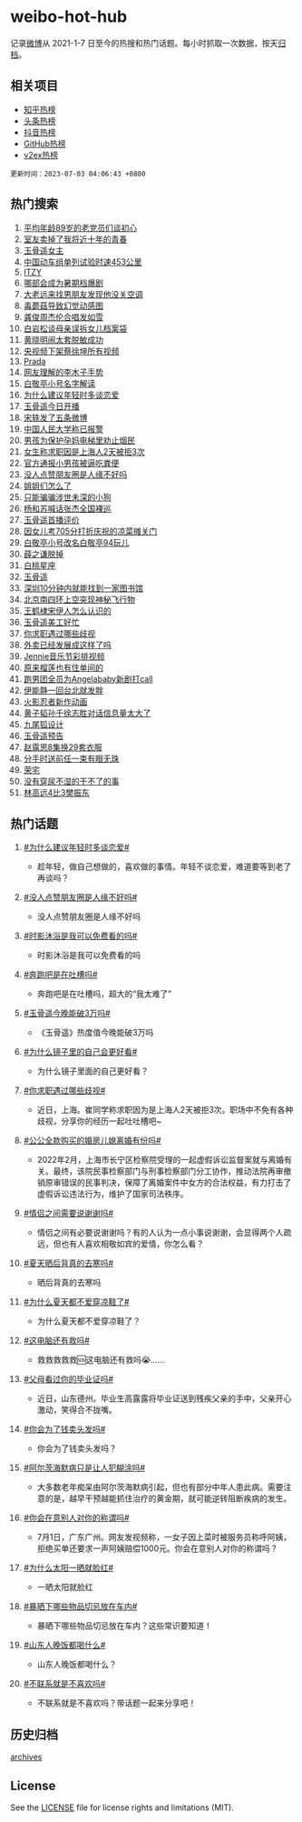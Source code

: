 # weibo-hot-hub

记录[微博](https://www.weibo.com)从 2021-1-7 日至今的热搜和热门话题。每小时抓取一次数据，按天[归档](archives)。

## 相关项目

- [知乎热榜](https://github.com/lonnyzhang423/zhihu-hot-hub)
- [头条热榜](https://github.com/lonnyzhang423/toutiao-hot-hub)
- [抖音热榜](https://github.com/lonnyzhang423/douyin-hot-hub)
- [GitHub热榜](https://github.com/lonnyzhang423/github-hot-hub)
- [v2ex热榜](https://github.com/lonnyzhang423/v2ex-hot-hub)


`更新时间：2023-07-03 04:06:43 +0800`

## 热门搜索

1. [平均年龄89岁的老党员们谈初心](https://m.weibo.cn/search?containerid=100103type%3D1%26t%3D10%26q%3D%23%E5%B9%B3%E5%9D%87%E5%B9%B4%E9%BE%8489%E5%B2%81%E7%9A%84%E8%80%81%E5%85%9A%E5%91%98%E4%BB%AC%E8%B0%88%E5%88%9D%E5%BF%83%23&stream_entry_id=51&isnewpage=1&extparam=seat%3D1%26pos%3D0%26dgr%3D0%26cate%3D10103%26c_type%3D51%26stream_entry_id%3D51%26filter_type%3Drealtimehot%26display_time%3D1688328401%26pre_seqid%3D1688328401359027386186&luicode=10000011&lfid=106003type%253D25%2526t%253D3%2526disable_hot%253D1%2526filter_type%253Drealtimehot)
1. [室友卖掉了我将近十年的青春](https://m.weibo.cn/search?containerid=100103type%3D1%26t%3D10%26q%3D%23%E5%AE%A4%E5%8F%8B%E5%8D%96%E6%8E%89%E4%BA%86%E6%88%91%E5%B0%86%E8%BF%91%E5%8D%81%E5%B9%B4%E7%9A%84%E9%9D%92%E6%98%A5%23&stream_entry_id=31&isnewpage=1&extparam=seat%3D1%26pos%3D0%26realpos%3D1%26dgr%3D0%26lcate%3D5001%26stream_entry_id%3D31%26flag%3D2%26band_rank%3D1%26c_type%3D31%26q%3D%2523%25E5%25AE%25A4%25E5%258F%258B%25E5%258D%2596%25E6%258E%2589%25E4%25BA%2586%25E6%2588%2591%25E5%25B0%2586%25E8%25BF%2591%25E5%258D%2581%25E5%25B9%25B4%25E7%259A%2584%25E9%259D%2592%25E6%2598%25A5%2523%26cate%3D5001%26filter_type%3Drealtimehot%26display_time%3D1688328401%26pre_seqid%3D1688328401359027386186&luicode=10000011&lfid=106003type%253D25%2526t%253D3%2526disable_hot%253D1%2526filter_type%253Drealtimehot)
1. [玉骨遥女主](https://m.weibo.cn/search?containerid=100103type%3D1%26t%3D10%26q%3D%23%E7%8E%89%E9%AA%A8%E9%81%A5%E5%A5%B3%E4%B8%BB%23&stream_entry_id=31&isnewpage=1&extparam=seat%3D1%26pos%3D1%26realpos%3D2%26dgr%3D0%26lcate%3D5001%26stream_entry_id%3D31%26flag%3D0%26band_rank%3D2%26c_type%3D31%26q%3D%2523%25E7%258E%2589%25E9%25AA%25A8%25E9%2581%25A5%25E5%25A5%25B3%25E4%25B8%25BB%2523%26cate%3D5001%26filter_type%3Drealtimehot%26display_time%3D1688328401%26pre_seqid%3D1688328401359027386186&luicode=10000011&lfid=106003type%253D25%2526t%253D3%2526disable_hot%253D1%2526filter_type%253Drealtimehot)
1. [中国动车组单列试验时速453公里](https://m.weibo.cn/search?containerid=100103type%3D1%26t%3D10%26q%3D%23%E4%B8%AD%E5%9B%BD%E5%8A%A8%E8%BD%A6%E7%BB%84%E5%8D%95%E5%88%97%E8%AF%95%E9%AA%8C%E6%97%B6%E9%80%9F453%E5%85%AC%E9%87%8C%23&stream_entry_id=31&isnewpage=1&extparam=seat%3D1%26pos%3D2%26realpos%3D3%26dgr%3D0%26lcate%3D5001%26stream_entry_id%3D31%26flag%3D0%26band_rank%3D3%26c_type%3D31%26q%3D%2523%25E4%25B8%25AD%25E5%259B%25BD%25E5%258A%25A8%25E8%25BD%25A6%25E7%25BB%2584%25E5%258D%2595%25E5%2588%2597%25E8%25AF%2595%25E9%25AA%258C%25E6%2597%25B6%25E9%2580%259F453%25E5%2585%25AC%25E9%2587%258C%2523%26cate%3D5001%26filter_type%3Drealtimehot%26display_time%3D1688328401%26pre_seqid%3D1688328401359027386186&luicode=10000011&lfid=106003type%253D25%2526t%253D3%2526disable_hot%253D1%2526filter_type%253Drealtimehot)
1. [ITZY](https://m.weibo.cn/search?containerid=100103type%3D1%26t%3D10%26q%3DITZY&stream_entry_id=31&isnewpage=1&extparam=seat%3D1%26pos%3D3%26realpos%3D4%26dgr%3D0%26lcate%3D5001%26stream_entry_id%3D31%26flag%3D16%26band_rank%3D4%26c_type%3D31%26q%3DITZY%26cate%3D5001%26filter_type%3Drealtimehot%26display_time%3D1688328401%26pre_seqid%3D1688328401359027386186&luicode=10000011&lfid=106003type%253D25%2526t%253D3%2526disable_hot%253D1%2526filter_type%253Drealtimehot)
1. [哪部会成为暑期档爆剧](https://m.weibo.cn/search?containerid=100103type%3D1%26t%3D10%26q%3D%23%E5%93%AA%E9%83%A8%E4%BC%9A%E6%88%90%E4%B8%BA%E6%9A%91%E6%9C%9F%E6%A1%A3%E7%88%86%E5%89%A7%23&stream_entry_id=31&isnewpage=1&extparam=seat%3D1%26pos%3D4%26realpos%3D5%26dgr%3D0%26lcate%3D5001%26stream_entry_id%3D31%26flag%3D1%26band_rank%3D5%26c_type%3D31%26q%3D%2523%25E5%2593%25AA%25E9%2583%25A8%25E4%25BC%259A%25E6%2588%2590%25E4%25B8%25BA%25E6%259A%2591%25E6%259C%259F%25E6%25A1%25A3%25E7%2588%2586%25E5%2589%25A7%2523%26cate%3D5001%26filter_type%3Drealtimehot%26display_time%3D1688328401%26pre_seqid%3D1688328401359027386186&luicode=10000011&lfid=106003type%253D25%2526t%253D3%2526disable_hot%253D1%2526filter_type%253Drealtimehot)
1. [大老远来找男朋友发现他没关空调](https://m.weibo.cn/search?containerid=100103type%3D1%26t%3D10%26q%3D%E5%A4%A7%E8%80%81%E8%BF%9C%E6%9D%A5%E6%89%BE%E7%94%B7%E6%9C%8B%E5%8F%8B%E5%8F%91%E7%8E%B0%E4%BB%96%E6%B2%A1%E5%85%B3%E7%A9%BA%E8%B0%83&stream_entry_id=31&isnewpage=1&extparam=seat%3D1%26pos%3D5%26realpos%3D6%26dgr%3D0%26lcate%3D5001%26stream_entry_id%3D31%26flag%3D0%26band_rank%3D6%26c_type%3D31%26q%3D%25E5%25A4%25A7%25E8%2580%2581%25E8%25BF%259C%25E6%259D%25A5%25E6%2589%25BE%25E7%2594%25B7%25E6%259C%258B%25E5%258F%258B%25E5%258F%2591%25E7%258E%25B0%25E4%25BB%2596%25E6%25B2%25A1%25E5%2585%25B3%25E7%25A9%25BA%25E8%25B0%2583%26cate%3D5001%26filter_type%3Drealtimehot%26display_time%3D1688328401%26pre_seqid%3D1688328401359027386186&luicode=10000011&lfid=106003type%253D25%2526t%253D3%2526disable_hot%253D1%2526filter_type%253Drealtimehot)
1. [毒蘑菇导致幻觉动感图](https://m.weibo.cn/search?containerid=100103type%3D1%26t%3D10%26q%3D%E6%AF%92%E8%98%91%E8%8F%87%E5%AF%BC%E8%87%B4%E5%B9%BB%E8%A7%89%E5%8A%A8%E6%84%9F%E5%9B%BE&stream_entry_id=31&isnewpage=1&extparam=seat%3D1%26pos%3D6%26realpos%3D7%26dgr%3D0%26lcate%3D5001%26stream_entry_id%3D31%26flag%3D0%26band_rank%3D7%26c_type%3D31%26q%3D%25E6%25AF%2592%25E8%2598%2591%25E8%258F%2587%25E5%25AF%25BC%25E8%2587%25B4%25E5%25B9%25BB%25E8%25A7%2589%25E5%258A%25A8%25E6%2584%259F%25E5%259B%25BE%26cate%3D5001%26filter_type%3Drealtimehot%26display_time%3D1688328401%26pre_seqid%3D1688328401359027386186&luicode=10000011&lfid=106003type%253D25%2526t%253D3%2526disable_hot%253D1%2526filter_type%253Drealtimehot)
1. [龚俊周杰伦合唱发如雪](https://m.weibo.cn/search?containerid=100103type%3D1%26t%3D10%26q%3D%23%E9%BE%9A%E4%BF%8A%E5%91%A8%E6%9D%B0%E4%BC%A6%E5%90%88%E5%94%B1%E5%8F%91%E5%A6%82%E9%9B%AA%23&stream_entry_id=31&isnewpage=1&extparam=seat%3D1%26pos%3D7%26realpos%3D8%26dgr%3D0%26lcate%3D5001%26stream_entry_id%3D31%26flag%3D16%26band_rank%3D8%26c_type%3D31%26q%3D%2523%25E9%25BE%259A%25E4%25BF%258A%25E5%2591%25A8%25E6%259D%25B0%25E4%25BC%25A6%25E5%2590%2588%25E5%2594%25B1%25E5%258F%2591%25E5%25A6%2582%25E9%259B%25AA%2523%26cate%3D5001%26filter_type%3Drealtimehot%26display_time%3D1688328401%26pre_seqid%3D1688328401359027386186&luicode=10000011&lfid=106003type%253D25%2526t%253D3%2526disable_hot%253D1%2526filter_type%253Drealtimehot)
1. [白岩松谈母亲误拆女儿档案袋](https://m.weibo.cn/search?containerid=100103type%3D1%26t%3D10%26q%3D%23%E7%99%BD%E5%B2%A9%E6%9D%BE%E8%B0%88%E6%AF%8D%E4%BA%B2%E8%AF%AF%E6%8B%86%E5%A5%B3%E5%84%BF%E6%A1%A3%E6%A1%88%E8%A2%8B%23&stream_entry_id=31&isnewpage=1&extparam=seat%3D1%26pos%3D8%26realpos%3D9%26dgr%3D0%26lcate%3D5001%26stream_entry_id%3D31%26flag%3D32768%26band_rank%3D9%26c_type%3D31%26q%3D%2523%25E7%2599%25BD%25E5%25B2%25A9%25E6%259D%25BE%25E8%25B0%2588%25E6%25AF%258D%25E4%25BA%25B2%25E8%25AF%25AF%25E6%258B%2586%25E5%25A5%25B3%25E5%2584%25BF%25E6%25A1%25A3%25E6%25A1%2588%25E8%25A2%258B%2523%26cate%3D5001%26filter_type%3Drealtimehot%26display_time%3D1688328401%26pre_seqid%3D1688328401359027386186&luicode=10000011&lfid=106003type%253D25%2526t%253D3%2526disable_hot%253D1%2526filter_type%253Drealtimehot)
1. [黄晓明闹太套脱敏成功](https://m.weibo.cn/search?containerid=100103type%3D1%26t%3D10%26q%3D%23%E9%BB%84%E6%99%93%E6%98%8E%E9%97%B9%E5%A4%AA%E5%A5%97%E8%84%B1%E6%95%8F%E6%88%90%E5%8A%9F%23&stream_entry_id=31&isnewpage=1&extparam=seat%3D1%26pos%3D9%26realpos%3D10%26dgr%3D0%26lcate%3D5001%26stream_entry_id%3D31%26flag%3D1%26band_rank%3D10%26c_type%3D31%26q%3D%2523%25E9%25BB%2584%25E6%2599%2593%25E6%2598%258E%25E9%2597%25B9%25E5%25A4%25AA%25E5%25A5%2597%25E8%2584%25B1%25E6%2595%258F%25E6%2588%2590%25E5%258A%259F%2523%26cate%3D5001%26filter_type%3Drealtimehot%26display_time%3D1688328401%26pre_seqid%3D1688328401359027386186&luicode=10000011&lfid=106003type%253D25%2526t%253D3%2526disable_hot%253D1%2526filter_type%253Drealtimehot)
1. [央视频下架蔡徐坤所有视频](https://m.weibo.cn/search?containerid=100103type%3D1%26t%3D10%26q%3D%23%E5%A4%AE%E8%A7%86%E9%A2%91%E4%B8%8B%E6%9E%B6%E8%94%A1%E5%BE%90%E5%9D%A4%E6%89%80%E6%9C%89%E8%A7%86%E9%A2%91%23&stream_entry_id=31&isnewpage=1&extparam=seat%3D1%26pos%3D10%26realpos%3D11%26dgr%3D0%26lcate%3D5001%26stream_entry_id%3D31%26flag%3D2%26band_rank%3D11%26c_type%3D31%26q%3D%2523%25E5%25A4%25AE%25E8%25A7%2586%25E9%25A2%2591%25E4%25B8%258B%25E6%259E%25B6%25E8%2594%25A1%25E5%25BE%2590%25E5%259D%25A4%25E6%2589%2580%25E6%259C%2589%25E8%25A7%2586%25E9%25A2%2591%2523%26cate%3D5001%26filter_type%3Drealtimehot%26display_time%3D1688328401%26pre_seqid%3D1688328401359027386186&luicode=10000011&lfid=106003type%253D25%2526t%253D3%2526disable_hot%253D1%2526filter_type%253Drealtimehot)
1. [Prada](https://m.weibo.cn/search?containerid=100103type%3D1%26t%3D10%26q%3D%23Prada%23&stream_entry_id=31&isnewpage=1&extparam=seat%3D1%26pos%3D11%26realpos%3D12%26dgr%3D0%26lcate%3D5001%26stream_entry_id%3D31%26flag%3D2%26band_rank%3D12%26c_type%3D31%26q%3D%2523Prada%2523%26cate%3D5001%26filter_type%3Drealtimehot%26display_time%3D1688328401%26pre_seqid%3D1688328401359027386186&luicode=10000011&lfid=106003type%253D25%2526t%253D3%2526disable_hot%253D1%2526filter_type%253Drealtimehot)
1. [网友理解的李木子手势](https://m.weibo.cn/search?containerid=100103type%3D1%26t%3D10%26q%3D%23%E7%BD%91%E5%8F%8B%E7%90%86%E8%A7%A3%E7%9A%84%E6%9D%8E%E6%9C%A8%E5%AD%90%E6%89%8B%E5%8A%BF%23&stream_entry_id=31&isnewpage=1&extparam=seat%3D1%26pos%3D12%26realpos%3D13%26dgr%3D0%26lcate%3D5001%26stream_entry_id%3D31%26flag%3D2%26band_rank%3D13%26c_type%3D31%26q%3D%2523%25E7%25BD%2591%25E5%258F%258B%25E7%2590%2586%25E8%25A7%25A3%25E7%259A%2584%25E6%259D%258E%25E6%259C%25A8%25E5%25AD%2590%25E6%2589%258B%25E5%258A%25BF%2523%26cate%3D5001%26filter_type%3Drealtimehot%26display_time%3D1688328401%26pre_seqid%3D1688328401359027386186&luicode=10000011&lfid=106003type%253D25%2526t%253D3%2526disable_hot%253D1%2526filter_type%253Drealtimehot)
1. [白敬亭小号名字解读](https://m.weibo.cn/search?containerid=100103type%3D1%26t%3D10%26q%3D%23%E7%99%BD%E6%95%AC%E4%BA%AD%E5%B0%8F%E5%8F%B7%E5%90%8D%E5%AD%97%E8%A7%A3%E8%AF%BB%23&stream_entry_id=31&isnewpage=1&extparam=seat%3D1%26pos%3D13%26realpos%3D14%26dgr%3D0%26lcate%3D5001%26stream_entry_id%3D31%26flag%3D0%26band_rank%3D14%26c_type%3D31%26q%3D%2523%25E7%2599%25BD%25E6%2595%25AC%25E4%25BA%25AD%25E5%25B0%258F%25E5%258F%25B7%25E5%2590%258D%25E5%25AD%2597%25E8%25A7%25A3%25E8%25AF%25BB%2523%26cate%3D5001%26filter_type%3Drealtimehot%26display_time%3D1688328401%26pre_seqid%3D1688328401359027386186&luicode=10000011&lfid=106003type%253D25%2526t%253D3%2526disable_hot%253D1%2526filter_type%253Drealtimehot)
1. [为什么建议年轻时多谈恋爱](https://m.weibo.cn/search?containerid=100103type%3D1%26t%3D10%26q%3D%23%E4%B8%BA%E4%BB%80%E4%B9%88%E5%BB%BA%E8%AE%AE%E5%B9%B4%E8%BD%BB%E6%97%B6%E5%A4%9A%E8%B0%88%E6%81%8B%E7%88%B1%23&stream_entry_id=31&isnewpage=1&extparam=seat%3D1%26pos%3D14%26realpos%3D15%26dgr%3D0%26lcate%3D5001%26stream_entry_id%3D31%26flag%3D0%26band_rank%3D15%26c_type%3D31%26q%3D%2523%25E4%25B8%25BA%25E4%25BB%2580%25E4%25B9%2588%25E5%25BB%25BA%25E8%25AE%25AE%25E5%25B9%25B4%25E8%25BD%25BB%25E6%2597%25B6%25E5%25A4%259A%25E8%25B0%2588%25E6%2581%258B%25E7%2588%25B1%2523%26cate%3D5001%26filter_type%3Drealtimehot%26display_time%3D1688328401%26pre_seqid%3D1688328401359027386186&luicode=10000011&lfid=106003type%253D25%2526t%253D3%2526disable_hot%253D1%2526filter_type%253Drealtimehot)
1. [玉骨遥今日开播](https://m.weibo.cn/search?containerid=100103type%3D1%26t%3D10%26q%3D%23%E7%8E%89%E9%AA%A8%E9%81%A5%E4%BB%8A%E6%97%A5%E5%BC%80%E6%92%AD%23&stream_entry_id=31&isnewpage=1&extparam=seat%3D1%26pos%3D15%26realpos%3D16%26dgr%3D0%26lcate%3D5001%26stream_entry_id%3D31%26flag%3D0%26band_rank%3D16%26c_type%3D31%26q%3D%2523%25E7%258E%2589%25E9%25AA%25A8%25E9%2581%25A5%25E4%25BB%258A%25E6%2597%25A5%25E5%25BC%2580%25E6%2592%25AD%2523%26cate%3D5001%26filter_type%3Drealtimehot%26display_time%3D1688328401%26pre_seqid%3D1688328401359027386186&luicode=10000011&lfid=106003type%253D25%2526t%253D3%2526disable_hot%253D1%2526filter_type%253Drealtimehot)
1. [宋轶发了五条微博](https://m.weibo.cn/search?containerid=100103type%3D1%26t%3D10%26q%3D%23%E5%AE%8B%E8%BD%B6%E5%8F%91%E4%BA%86%E4%BA%94%E6%9D%A1%E5%BE%AE%E5%8D%9A%23&stream_entry_id=31&isnewpage=1&extparam=seat%3D1%26pos%3D16%26realpos%3D17%26dgr%3D0%26lcate%3D5001%26stream_entry_id%3D31%26flag%3D0%26band_rank%3D17%26c_type%3D31%26q%3D%2523%25E5%25AE%258B%25E8%25BD%25B6%25E5%258F%2591%25E4%25BA%2586%25E4%25BA%2594%25E6%259D%25A1%25E5%25BE%25AE%25E5%258D%259A%2523%26cate%3D5001%26filter_type%3Drealtimehot%26display_time%3D1688328401%26pre_seqid%3D1688328401359027386186&luicode=10000011&lfid=106003type%253D25%2526t%253D3%2526disable_hot%253D1%2526filter_type%253Drealtimehot)
1. [中国人民大学称已报警](https://m.weibo.cn/search?containerid=100103type%3D1%26t%3D10%26q%3D%23%E4%B8%AD%E5%9B%BD%E4%BA%BA%E6%B0%91%E5%A4%A7%E5%AD%A6%E7%A7%B0%E5%B7%B2%E6%8A%A5%E8%AD%A6%23&stream_entry_id=31&isnewpage=1&extparam=seat%3D1%26pos%3D17%26realpos%3D18%26dgr%3D0%26lcate%3D5001%26stream_entry_id%3D31%26flag%3D0%26band_rank%3D18%26c_type%3D31%26q%3D%2523%25E4%25B8%25AD%25E5%259B%25BD%25E4%25BA%25BA%25E6%25B0%2591%25E5%25A4%25A7%25E5%25AD%25A6%25E7%25A7%25B0%25E5%25B7%25B2%25E6%258A%25A5%25E8%25AD%25A6%2523%26cate%3D5001%26filter_type%3Drealtimehot%26display_time%3D1688328401%26pre_seqid%3D1688328401359027386186&luicode=10000011&lfid=106003type%253D25%2526t%253D3%2526disable_hot%253D1%2526filter_type%253Drealtimehot)
1. [男孩为保护孕妈电梯里劝止烟民](https://m.weibo.cn/search?containerid=100103type%3D1%26t%3D10%26q%3D%23%E7%94%B7%E5%AD%A9%E4%B8%BA%E4%BF%9D%E6%8A%A4%E5%AD%95%E5%A6%88%E7%94%B5%E6%A2%AF%E9%87%8C%E5%8A%9D%E6%AD%A2%E7%83%9F%E6%B0%91%23&stream_entry_id=31&isnewpage=1&extparam=seat%3D1%26pos%3D18%26realpos%3D19%26dgr%3D0%26lcate%3D5001%26stream_entry_id%3D31%26flag%3D32768%26band_rank%3D19%26c_type%3D31%26q%3D%2523%25E7%2594%25B7%25E5%25AD%25A9%25E4%25B8%25BA%25E4%25BF%259D%25E6%258A%25A4%25E5%25AD%2595%25E5%25A6%2588%25E7%2594%25B5%25E6%25A2%25AF%25E9%2587%258C%25E5%258A%259D%25E6%25AD%25A2%25E7%2583%259F%25E6%25B0%2591%2523%26cate%3D5001%26filter_type%3Drealtimehot%26display_time%3D1688328401%26pre_seqid%3D1688328401359027386186&luicode=10000011&lfid=106003type%253D25%2526t%253D3%2526disable_hot%253D1%2526filter_type%253Drealtimehot)
1. [女生称求职因是上海人2天被拒3次](https://m.weibo.cn/search?containerid=100103type%3D1%26t%3D10%26q%3D%23%E5%A5%B3%E7%94%9F%E7%A7%B0%E6%B1%82%E8%81%8C%E5%9B%A0%E6%98%AF%E4%B8%8A%E6%B5%B7%E4%BA%BA2%E5%A4%A9%E8%A2%AB%E6%8B%923%E6%AC%A1%23&stream_entry_id=31&isnewpage=1&extparam=seat%3D1%26pos%3D19%26realpos%3D20%26dgr%3D0%26lcate%3D5001%26stream_entry_id%3D31%26flag%3D0%26band_rank%3D20%26c_type%3D31%26q%3D%2523%25E5%25A5%25B3%25E7%2594%259F%25E7%25A7%25B0%25E6%25B1%2582%25E8%2581%258C%25E5%259B%25A0%25E6%2598%25AF%25E4%25B8%258A%25E6%25B5%25B7%25E4%25BA%25BA2%25E5%25A4%25A9%25E8%25A2%25AB%25E6%258B%25923%25E6%25AC%25A1%2523%26cate%3D5001%26filter_type%3Drealtimehot%26display_time%3D1688328401%26pre_seqid%3D1688328401359027386186&luicode=10000011&lfid=106003type%253D25%2526t%253D3%2526disable_hot%253D1%2526filter_type%253Drealtimehot)
1. [官方通报小男孩被逼吃粪便](https://m.weibo.cn/search?containerid=100103type%3D1%26t%3D10%26q%3D%23%E5%AE%98%E6%96%B9%E9%80%9A%E6%8A%A5%E5%B0%8F%E7%94%B7%E5%AD%A9%E8%A2%AB%E9%80%BC%E5%90%83%E7%B2%AA%E4%BE%BF%23&stream_entry_id=31&isnewpage=1&extparam=seat%3D1%26pos%3D20%26realpos%3D21%26dgr%3D0%26lcate%3D5001%26stream_entry_id%3D31%26flag%3D2%26band_rank%3D21%26c_type%3D31%26q%3D%2523%25E5%25AE%2598%25E6%2596%25B9%25E9%2580%259A%25E6%258A%25A5%25E5%25B0%258F%25E7%2594%25B7%25E5%25AD%25A9%25E8%25A2%25AB%25E9%2580%25BC%25E5%2590%2583%25E7%25B2%25AA%25E4%25BE%25BF%2523%26cate%3D5001%26filter_type%3Drealtimehot%26display_time%3D1688328401%26pre_seqid%3D1688328401359027386186&luicode=10000011&lfid=106003type%253D25%2526t%253D3%2526disable_hot%253D1%2526filter_type%253Drealtimehot)
1. [没人点赞朋友圈是人缘不好吗](https://m.weibo.cn/search?containerid=100103type%3D1%26t%3D10%26q%3D%23%E6%B2%A1%E4%BA%BA%E7%82%B9%E8%B5%9E%E6%9C%8B%E5%8F%8B%E5%9C%88%E6%98%AF%E4%BA%BA%E7%BC%98%E4%B8%8D%E5%A5%BD%E5%90%97%23&stream_entry_id=31&isnewpage=1&extparam=seat%3D1%26pos%3D21%26realpos%3D22%26dgr%3D0%26lcate%3D5001%26stream_entry_id%3D31%26flag%3D0%26band_rank%3D22%26c_type%3D31%26q%3D%2523%25E6%25B2%25A1%25E4%25BA%25BA%25E7%2582%25B9%25E8%25B5%259E%25E6%259C%258B%25E5%258F%258B%25E5%259C%2588%25E6%2598%25AF%25E4%25BA%25BA%25E7%25BC%2598%25E4%25B8%258D%25E5%25A5%25BD%25E5%2590%2597%2523%26cate%3D5001%26filter_type%3Drealtimehot%26display_time%3D1688328401%26pre_seqid%3D1688328401359027386186&luicode=10000011&lfid=106003type%253D25%2526t%253D3%2526disable_hot%253D1%2526filter_type%253Drealtimehot)
1. [姐姐们怎么了](https://m.weibo.cn/search?containerid=100103type%3D1%26t%3D10%26q%3D%23%E5%A7%90%E5%A7%90%E4%BB%AC%E6%80%8E%E4%B9%88%E4%BA%86%23&stream_entry_id=31&isnewpage=1&extparam=seat%3D1%26pos%3D22%26realpos%3D23%26dgr%3D0%26lcate%3D5001%26stream_entry_id%3D31%26flag%3D0%26band_rank%3D23%26c_type%3D31%26q%3D%2523%25E5%25A7%2590%25E5%25A7%2590%25E4%25BB%25AC%25E6%2580%258E%25E4%25B9%2588%25E4%25BA%2586%2523%26cate%3D5001%26filter_type%3Drealtimehot%26display_time%3D1688328401%26pre_seqid%3D1688328401359027386186&luicode=10000011&lfid=106003type%253D25%2526t%253D3%2526disable_hot%253D1%2526filter_type%253Drealtimehot)
1. [只能骗骗涉世未深的小狗](https://m.weibo.cn/search?containerid=100103type%3D1%26t%3D10%26q%3D%E5%8F%AA%E8%83%BD%E9%AA%97%E9%AA%97%E6%B6%89%E4%B8%96%E6%9C%AA%E6%B7%B1%E7%9A%84%E5%B0%8F%E7%8B%97&stream_entry_id=31&isnewpage=1&extparam=seat%3D1%26pos%3D23%26realpos%3D24%26dgr%3D0%26lcate%3D5001%26stream_entry_id%3D31%26flag%3D0%26band_rank%3D24%26c_type%3D31%26q%3D%25E5%258F%25AA%25E8%2583%25BD%25E9%25AA%2597%25E9%25AA%2597%25E6%25B6%2589%25E4%25B8%2596%25E6%259C%25AA%25E6%25B7%25B1%25E7%259A%2584%25E5%25B0%258F%25E7%258B%2597%26cate%3D5001%26filter_type%3Drealtimehot%26display_time%3D1688328401%26pre_seqid%3D1688328401359027386186&luicode=10000011&lfid=106003type%253D25%2526t%253D3%2526disable_hot%253D1%2526filter_type%253Drealtimehot)
1. [杨和苏喊话张杰全国裸巡](https://m.weibo.cn/search?containerid=100103type%3D1%26t%3D10%26q%3D%23%E6%9D%A8%E5%92%8C%E8%8B%8F%E5%96%8A%E8%AF%9D%E5%BC%A0%E6%9D%B0%E5%85%A8%E5%9B%BD%E8%A3%B8%E5%B7%A1%23&stream_entry_id=31&isnewpage=1&extparam=seat%3D1%26pos%3D24%26realpos%3D25%26dgr%3D0%26lcate%3D5001%26stream_entry_id%3D31%26flag%3D0%26band_rank%3D25%26c_type%3D31%26q%3D%2523%25E6%259D%25A8%25E5%2592%258C%25E8%258B%258F%25E5%2596%258A%25E8%25AF%259D%25E5%25BC%25A0%25E6%259D%25B0%25E5%2585%25A8%25E5%259B%25BD%25E8%25A3%25B8%25E5%25B7%25A1%2523%26cate%3D5001%26filter_type%3Drealtimehot%26display_time%3D1688328401%26pre_seqid%3D1688328401359027386186&luicode=10000011&lfid=106003type%253D25%2526t%253D3%2526disable_hot%253D1%2526filter_type%253Drealtimehot)
1. [玉骨遥首播评价](https://m.weibo.cn/search?containerid=100103type%3D1%26t%3D10%26q%3D%23%E7%8E%89%E9%AA%A8%E9%81%A5%E9%A6%96%E6%92%AD%E8%AF%84%E4%BB%B7%23&stream_entry_id=31&isnewpage=1&extparam=seat%3D1%26pos%3D25%26realpos%3D26%26dgr%3D0%26lcate%3D5001%26stream_entry_id%3D31%26flag%3D0%26band_rank%3D26%26c_type%3D31%26q%3D%2523%25E7%258E%2589%25E9%25AA%25A8%25E9%2581%25A5%25E9%25A6%2596%25E6%2592%25AD%25E8%25AF%2584%25E4%25BB%25B7%2523%26cate%3D5001%26filter_type%3Drealtimehot%26display_time%3D1688328401%26pre_seqid%3D1688328401359027386186&luicode=10000011&lfid=106003type%253D25%2526t%253D3%2526disable_hot%253D1%2526filter_type%253Drealtimehot)
1. [因女儿考705分打折庆祝的凉菜摊关门](https://m.weibo.cn/search?containerid=100103type%3D1%26t%3D10%26q%3D%23%E5%9B%A0%E5%A5%B3%E5%84%BF%E8%80%83705%E5%88%86%E6%89%93%E6%8A%98%E5%BA%86%E7%A5%9D%E7%9A%84%E5%87%89%E8%8F%9C%E6%91%8A%E5%85%B3%E9%97%A8%23&stream_entry_id=31&isnewpage=1&extparam=seat%3D1%26pos%3D26%26realpos%3D27%26dgr%3D0%26lcate%3D5001%26stream_entry_id%3D31%26flag%3D0%26band_rank%3D27%26c_type%3D31%26q%3D%2523%25E5%259B%25A0%25E5%25A5%25B3%25E5%2584%25BF%25E8%2580%2583705%25E5%2588%2586%25E6%2589%2593%25E6%258A%2598%25E5%25BA%2586%25E7%25A5%259D%25E7%259A%2584%25E5%2587%2589%25E8%258F%259C%25E6%2591%258A%25E5%2585%25B3%25E9%2597%25A8%2523%26cate%3D5001%26filter_type%3Drealtimehot%26display_time%3D1688328401%26pre_seqid%3D1688328401359027386186&luicode=10000011&lfid=106003type%253D25%2526t%253D3%2526disable_hot%253D1%2526filter_type%253Drealtimehot)
1. [白敬亭小号改名白敬亭94玩儿](https://m.weibo.cn/search?containerid=100103type%3D1%26t%3D10%26q%3D%23%E7%99%BD%E6%95%AC%E4%BA%AD%E5%B0%8F%E5%8F%B7%E6%94%B9%E5%90%8D%E7%99%BD%E6%95%AC%E4%BA%AD94%E7%8E%A9%E5%84%BF%23&stream_entry_id=31&isnewpage=1&extparam=seat%3D1%26pos%3D27%26realpos%3D28%26dgr%3D0%26lcate%3D5001%26stream_entry_id%3D31%26flag%3D0%26band_rank%3D28%26c_type%3D31%26q%3D%2523%25E7%2599%25BD%25E6%2595%25AC%25E4%25BA%25AD%25E5%25B0%258F%25E5%258F%25B7%25E6%2594%25B9%25E5%2590%258D%25E7%2599%25BD%25E6%2595%25AC%25E4%25BA%25AD94%25E7%258E%25A9%25E5%2584%25BF%2523%26cate%3D5001%26filter_type%3Drealtimehot%26display_time%3D1688328401%26pre_seqid%3D1688328401359027386186&luicode=10000011&lfid=106003type%253D25%2526t%253D3%2526disable_hot%253D1%2526filter_type%253Drealtimehot)
1. [薛之谦脱掉](https://m.weibo.cn/search?containerid=100103type%3D1%26t%3D10%26q%3D%E8%96%9B%E4%B9%8B%E8%B0%A6%E8%84%B1%E6%8E%89&stream_entry_id=31&isnewpage=1&extparam=seat%3D1%26pos%3D28%26realpos%3D29%26dgr%3D0%26lcate%3D5001%26stream_entry_id%3D31%26flag%3D0%26band_rank%3D29%26c_type%3D31%26q%3D%25E8%2596%259B%25E4%25B9%258B%25E8%25B0%25A6%25E8%2584%25B1%25E6%258E%2589%26cate%3D5001%26filter_type%3Drealtimehot%26display_time%3D1688328401%26pre_seqid%3D1688328401359027386186&luicode=10000011&lfid=106003type%253D25%2526t%253D3%2526disable_hot%253D1%2526filter_type%253Drealtimehot)
1. [白桃星座](https://m.weibo.cn/search?containerid=100103type%3D1%26t%3D10%26q%3D%E7%99%BD%E6%A1%83%E6%98%9F%E5%BA%A7&stream_entry_id=31&isnewpage=1&extparam=seat%3D1%26pos%3D29%26realpos%3D30%26dgr%3D0%26lcate%3D5001%26stream_entry_id%3D31%26flag%3D0%26band_rank%3D30%26c_type%3D31%26q%3D%25E7%2599%25BD%25E6%25A1%2583%25E6%2598%259F%25E5%25BA%25A7%26cate%3D5001%26filter_type%3Drealtimehot%26display_time%3D1688328401%26pre_seqid%3D1688328401359027386186&luicode=10000011&lfid=106003type%253D25%2526t%253D3%2526disable_hot%253D1%2526filter_type%253Drealtimehot)
1. [玉骨遥](https://m.weibo.cn/search?containerid=100103type%3D1%26t%3D10%26q%3D%E7%8E%89%E9%AA%A8%E9%81%A5&stream_entry_id=31&isnewpage=1&extparam=seat%3D1%26pos%3D30%26realpos%3D31%26dgr%3D0%26lcate%3D5001%26stream_entry_id%3D31%26flag%3D0%26band_rank%3D31%26c_type%3D31%26q%3D%25E7%258E%2589%25E9%25AA%25A8%25E9%2581%25A5%26cate%3D5001%26filter_type%3Drealtimehot%26display_time%3D1688328401%26pre_seqid%3D1688328401359027386186&luicode=10000011&lfid=106003type%253D25%2526t%253D3%2526disable_hot%253D1%2526filter_type%253Drealtimehot)
1. [深圳10分钟内就能找到一家图书馆](https://m.weibo.cn/search?containerid=100103type%3D1%26t%3D10%26q%3D%23%E6%B7%B1%E5%9C%B310%E5%88%86%E9%92%9F%E5%86%85%E5%B0%B1%E8%83%BD%E6%89%BE%E5%88%B0%E4%B8%80%E5%AE%B6%E5%9B%BE%E4%B9%A6%E9%A6%86%23&stream_entry_id=31&isnewpage=1&extparam=seat%3D1%26pos%3D31%26realpos%3D32%26dgr%3D0%26lcate%3D5001%26stream_entry_id%3D31%26flag%3D32768%26band_rank%3D32%26c_type%3D31%26q%3D%2523%25E6%25B7%25B1%25E5%259C%25B310%25E5%2588%2586%25E9%2592%259F%25E5%2586%2585%25E5%25B0%25B1%25E8%2583%25BD%25E6%2589%25BE%25E5%2588%25B0%25E4%25B8%2580%25E5%25AE%25B6%25E5%259B%25BE%25E4%25B9%25A6%25E9%25A6%2586%2523%26cate%3D5001%26filter_type%3Drealtimehot%26display_time%3D1688328401%26pre_seqid%3D1688328401359027386186&luicode=10000011&lfid=106003type%253D25%2526t%253D3%2526disable_hot%253D1%2526filter_type%253Drealtimehot)
1. [北京南四环上空突现神秘飞行物](https://m.weibo.cn/search?containerid=100103type%3D1%26t%3D10%26q%3D%23%E5%8C%97%E4%BA%AC%E5%8D%97%E5%9B%9B%E7%8E%AF%E4%B8%8A%E7%A9%BA%E7%AA%81%E7%8E%B0%E7%A5%9E%E7%A7%98%E9%A3%9E%E8%A1%8C%E7%89%A9%23&stream_entry_id=31&isnewpage=1&extparam=seat%3D1%26pos%3D32%26realpos%3D33%26dgr%3D0%26lcate%3D5001%26stream_entry_id%3D31%26flag%3D0%26band_rank%3D33%26c_type%3D31%26q%3D%2523%25E5%258C%2597%25E4%25BA%25AC%25E5%258D%2597%25E5%259B%259B%25E7%258E%25AF%25E4%25B8%258A%25E7%25A9%25BA%25E7%25AA%2581%25E7%258E%25B0%25E7%25A5%259E%25E7%25A7%2598%25E9%25A3%259E%25E8%25A1%258C%25E7%2589%25A9%2523%26cate%3D5001%26filter_type%3Drealtimehot%26display_time%3D1688328401%26pre_seqid%3D1688328401359027386186&luicode=10000011&lfid=106003type%253D25%2526t%253D3%2526disable_hot%253D1%2526filter_type%253Drealtimehot)
1. [王鹤棣宋伊人怎么认识的](https://m.weibo.cn/search?containerid=100103type%3D1%26t%3D10%26q%3D%23%E7%8E%8B%E9%B9%A4%E6%A3%A3%E5%AE%8B%E4%BC%8A%E4%BA%BA%E6%80%8E%E4%B9%88%E8%AE%A4%E8%AF%86%E7%9A%84%23&stream_entry_id=31&isnewpage=1&extparam=seat%3D1%26pos%3D33%26realpos%3D34%26dgr%3D0%26lcate%3D5001%26stream_entry_id%3D31%26flag%3D0%26band_rank%3D34%26c_type%3D31%26q%3D%2523%25E7%258E%258B%25E9%25B9%25A4%25E6%25A3%25A3%25E5%25AE%258B%25E4%25BC%258A%25E4%25BA%25BA%25E6%2580%258E%25E4%25B9%2588%25E8%25AE%25A4%25E8%25AF%2586%25E7%259A%2584%2523%26cate%3D5001%26filter_type%3Drealtimehot%26display_time%3D1688328401%26pre_seqid%3D1688328401359027386186&luicode=10000011&lfid=106003type%253D25%2526t%253D3%2526disable_hot%253D1%2526filter_type%253Drealtimehot)
1. [玉骨遥美工好忙](https://m.weibo.cn/search?containerid=100103type%3D1%26t%3D10%26q%3D%23%E7%8E%89%E9%AA%A8%E9%81%A5%E7%BE%8E%E5%B7%A5%E5%A5%BD%E5%BF%99%23&stream_entry_id=31&isnewpage=1&extparam=seat%3D1%26pos%3D34%26realpos%3D35%26dgr%3D0%26lcate%3D5001%26stream_entry_id%3D31%26flag%3D0%26band_rank%3D35%26c_type%3D31%26q%3D%2523%25E7%258E%2589%25E9%25AA%25A8%25E9%2581%25A5%25E7%25BE%258E%25E5%25B7%25A5%25E5%25A5%25BD%25E5%25BF%2599%2523%26cate%3D5001%26filter_type%3Drealtimehot%26display_time%3D1688328401%26pre_seqid%3D1688328401359027386186&luicode=10000011&lfid=106003type%253D25%2526t%253D3%2526disable_hot%253D1%2526filter_type%253Drealtimehot)
1. [你求职遇过哪些歧视](https://m.weibo.cn/search?containerid=100103type%3D1%26t%3D10%26q%3D%23%E4%BD%A0%E6%B1%82%E8%81%8C%E9%81%87%E8%BF%87%E5%93%AA%E4%BA%9B%E6%AD%A7%E8%A7%86%23&stream_entry_id=31&isnewpage=1&extparam=seat%3D1%26pos%3D35%26realpos%3D36%26dgr%3D0%26lcate%3D5001%26stream_entry_id%3D31%26flag%3D1%26band_rank%3D36%26c_type%3D31%26q%3D%2523%25E4%25BD%25A0%25E6%25B1%2582%25E8%2581%258C%25E9%2581%2587%25E8%25BF%2587%25E5%2593%25AA%25E4%25BA%259B%25E6%25AD%25A7%25E8%25A7%2586%2523%26cate%3D5001%26filter_type%3Drealtimehot%26display_time%3D1688328401%26pre_seqid%3D1688328401359027386186&luicode=10000011&lfid=106003type%253D25%2526t%253D3%2526disable_hot%253D1%2526filter_type%253Drealtimehot)
1. [外卖已经发展成这样了吗](https://m.weibo.cn/search?containerid=100103type%3D1%26t%3D10%26q%3D%E5%A4%96%E5%8D%96%E5%B7%B2%E7%BB%8F%E5%8F%91%E5%B1%95%E6%88%90%E8%BF%99%E6%A0%B7%E4%BA%86%E5%90%97&stream_entry_id=31&isnewpage=1&extparam=seat%3D1%26pos%3D36%26realpos%3D37%26dgr%3D0%26lcate%3D5001%26stream_entry_id%3D31%26flag%3D0%26band_rank%3D37%26c_type%3D31%26q%3D%25E5%25A4%2596%25E5%258D%2596%25E5%25B7%25B2%25E7%25BB%258F%25E5%258F%2591%25E5%25B1%2595%25E6%2588%2590%25E8%25BF%2599%25E6%25A0%25B7%25E4%25BA%2586%25E5%2590%2597%26cate%3D5001%26filter_type%3Drealtimehot%26display_time%3D1688328401%26pre_seqid%3D1688328401359027386186&luicode=10000011&lfid=106003type%253D25%2526t%253D3%2526disable_hot%253D1%2526filter_type%253Drealtimehot)
1. [Jennie音乐节彩排视频](https://m.weibo.cn/search?containerid=100103type%3D1%26t%3D10%26q%3D%23Jennie%E9%9F%B3%E4%B9%90%E8%8A%82%E5%BD%A9%E6%8E%92%E8%A7%86%E9%A2%91%23&stream_entry_id=31&isnewpage=1&extparam=seat%3D1%26pos%3D37%26realpos%3D38%26dgr%3D0%26lcate%3D5001%26stream_entry_id%3D31%26flag%3D0%26band_rank%3D38%26c_type%3D31%26q%3D%2523Jennie%25E9%259F%25B3%25E4%25B9%2590%25E8%258A%2582%25E5%25BD%25A9%25E6%258E%2592%25E8%25A7%2586%25E9%25A2%2591%2523%26cate%3D5001%26filter_type%3Drealtimehot%26display_time%3D1688328401%26pre_seqid%3D1688328401359027386186&luicode=10000011&lfid=106003type%253D25%2526t%253D3%2526disable_hot%253D1%2526filter_type%253Drealtimehot)
1. [原来榴莲也有住单间的](https://m.weibo.cn/search?containerid=100103type%3D1%26t%3D10%26q%3D%23%E5%8E%9F%E6%9D%A5%E6%A6%B4%E8%8E%B2%E4%B9%9F%E6%9C%89%E4%BD%8F%E5%8D%95%E9%97%B4%E7%9A%84%23&stream_entry_id=31&isnewpage=1&extparam=seat%3D1%26pos%3D38%26realpos%3D39%26dgr%3D0%26lcate%3D5001%26stream_entry_id%3D31%26flag%3D0%26band_rank%3D39%26c_type%3D31%26q%3D%2523%25E5%258E%259F%25E6%259D%25A5%25E6%25A6%25B4%25E8%258E%25B2%25E4%25B9%259F%25E6%259C%2589%25E4%25BD%258F%25E5%258D%2595%25E9%2597%25B4%25E7%259A%2584%2523%26cate%3D5001%26filter_type%3Drealtimehot%26display_time%3D1688328401%26pre_seqid%3D1688328401359027386186&luicode=10000011&lfid=106003type%253D25%2526t%253D3%2526disable_hot%253D1%2526filter_type%253Drealtimehot)
1. [跑男团全员为Angelababy新剧打call](https://m.weibo.cn/search?containerid=100103type%3D1%26t%3D10%26q%3D%23%E8%B7%91%E7%94%B7%E5%9B%A2%E5%85%A8%E5%91%98%E4%B8%BAAngelababy%E6%96%B0%E5%89%A7%E6%89%93call%23&stream_entry_id=31&isnewpage=1&extparam=seat%3D1%26pos%3D39%26realpos%3D40%26dgr%3D0%26lcate%3D5001%26stream_entry_id%3D31%26flag%3D0%26band_rank%3D40%26c_type%3D31%26q%3D%2523%25E8%25B7%2591%25E7%2594%25B7%25E5%259B%25A2%25E5%2585%25A8%25E5%2591%2598%25E4%25B8%25BAAngelababy%25E6%2596%25B0%25E5%2589%25A7%25E6%2589%2593call%2523%26cate%3D5001%26filter_type%3Drealtimehot%26display_time%3D1688328401%26pre_seqid%3D1688328401359027386186&luicode=10000011&lfid=106003type%253D25%2526t%253D3%2526disable_hot%253D1%2526filter_type%253Drealtimehot)
1. [伊能静一回台北就发胖](https://m.weibo.cn/search?containerid=100103type%3D1%26t%3D10%26q%3D%23%E4%BC%8A%E8%83%BD%E9%9D%99%E4%B8%80%E5%9B%9E%E5%8F%B0%E5%8C%97%E5%B0%B1%E5%8F%91%E8%83%96%23&stream_entry_id=31&isnewpage=1&extparam=seat%3D1%26pos%3D40%26realpos%3D41%26dgr%3D0%26lcate%3D5001%26stream_entry_id%3D31%26flag%3D0%26band_rank%3D41%26c_type%3D31%26q%3D%2523%25E4%25BC%258A%25E8%2583%25BD%25E9%259D%2599%25E4%25B8%2580%25E5%259B%259E%25E5%258F%25B0%25E5%258C%2597%25E5%25B0%25B1%25E5%258F%2591%25E8%2583%2596%2523%26cate%3D5001%26filter_type%3Drealtimehot%26display_time%3D1688328401%26pre_seqid%3D1688328401359027386186&luicode=10000011&lfid=106003type%253D25%2526t%253D3%2526disable_hot%253D1%2526filter_type%253Drealtimehot)
1. [火影忍者新作动画](https://m.weibo.cn/search?containerid=100103type%3D1%26t%3D10%26q%3D%23%E7%81%AB%E5%BD%B1%E5%BF%8D%E8%80%85%E6%96%B0%E4%BD%9C%E5%8A%A8%E7%94%BB%23&stream_entry_id=31&isnewpage=1&extparam=seat%3D1%26pos%3D41%26realpos%3D42%26dgr%3D0%26lcate%3D5001%26stream_entry_id%3D31%26flag%3D0%26band_rank%3D42%26c_type%3D31%26q%3D%2523%25E7%2581%25AB%25E5%25BD%25B1%25E5%25BF%258D%25E8%2580%2585%25E6%2596%25B0%25E4%25BD%259C%25E5%258A%25A8%25E7%2594%25BB%2523%26cate%3D5001%26filter_type%3Drealtimehot%26display_time%3D1688328401%26pre_seqid%3D1688328401359027386186&luicode=10000011&lfid=106003type%253D25%2526t%253D3%2526disable_hot%253D1%2526filter_type%253Drealtimehot)
1. [黄子韬孙千徐志胜对话信息量太大了](https://m.weibo.cn/search?containerid=100103type%3D1%26t%3D10%26q%3D%23%E9%BB%84%E5%AD%90%E9%9F%AC%E5%AD%99%E5%8D%83%E5%BE%90%E5%BF%97%E8%83%9C%E5%AF%B9%E8%AF%9D%E4%BF%A1%E6%81%AF%E9%87%8F%E5%A4%AA%E5%A4%A7%E4%BA%86%23&stream_entry_id=31&isnewpage=1&extparam=seat%3D1%26pos%3D42%26realpos%3D43%26dgr%3D0%26lcate%3D5001%26stream_entry_id%3D31%26flag%3D0%26band_rank%3D43%26c_type%3D31%26q%3D%2523%25E9%25BB%2584%25E5%25AD%2590%25E9%259F%25AC%25E5%25AD%2599%25E5%258D%2583%25E5%25BE%2590%25E5%25BF%2597%25E8%2583%259C%25E5%25AF%25B9%25E8%25AF%259D%25E4%25BF%25A1%25E6%2581%25AF%25E9%2587%258F%25E5%25A4%25AA%25E5%25A4%25A7%25E4%25BA%2586%2523%26cate%3D5001%26filter_type%3Drealtimehot%26display_time%3D1688328401%26pre_seqid%3D1688328401359027386186&luicode=10000011&lfid=106003type%253D25%2526t%253D3%2526disable_hot%253D1%2526filter_type%253Drealtimehot)
1. [九尾狐设计](https://m.weibo.cn/search?containerid=100103type%3D1%26t%3D10%26q%3D%E4%B9%9D%E5%B0%BE%E7%8B%90%E8%AE%BE%E8%AE%A1&stream_entry_id=31&isnewpage=1&extparam=seat%3D1%26pos%3D43%26realpos%3D44%26dgr%3D0%26lcate%3D5001%26stream_entry_id%3D31%26flag%3D0%26band_rank%3D44%26c_type%3D31%26q%3D%25E4%25B9%259D%25E5%25B0%25BE%25E7%258B%2590%25E8%25AE%25BE%25E8%25AE%25A1%26cate%3D5001%26filter_type%3Drealtimehot%26display_time%3D1688328401%26pre_seqid%3D1688328401359027386186&luicode=10000011&lfid=106003type%253D25%2526t%253D3%2526disable_hot%253D1%2526filter_type%253Drealtimehot)
1. [玉骨遥预告](https://m.weibo.cn/search?containerid=100103type%3D1%26t%3D10%26q%3D%E7%8E%89%E9%AA%A8%E9%81%A5%E9%A2%84%E5%91%8A&stream_entry_id=31&isnewpage=1&extparam=seat%3D1%26pos%3D44%26realpos%3D45%26dgr%3D0%26lcate%3D5001%26stream_entry_id%3D31%26flag%3D0%26band_rank%3D45%26c_type%3D31%26q%3D%25E7%258E%2589%25E9%25AA%25A8%25E9%2581%25A5%25E9%25A2%2584%25E5%2591%258A%26cate%3D5001%26filter_type%3Drealtimehot%26display_time%3D1688328401%26pre_seqid%3D1688328401359027386186&luicode=10000011&lfid=106003type%253D25%2526t%253D3%2526disable_hot%253D1%2526filter_type%253Drealtimehot)
1. [赵露思8集换29套衣服](https://m.weibo.cn/search?containerid=100103type%3D1%26t%3D10%26q%3D%23%E8%B5%B5%E9%9C%B2%E6%80%9D8%E9%9B%86%E6%8D%A229%E5%A5%97%E8%A1%A3%E6%9C%8D%23&stream_entry_id=31&isnewpage=1&extparam=seat%3D1%26pos%3D45%26realpos%3D46%26dgr%3D0%26lcate%3D5001%26stream_entry_id%3D31%26flag%3D0%26band_rank%3D46%26c_type%3D31%26q%3D%2523%25E8%25B5%25B5%25E9%259C%25B2%25E6%2580%259D8%25E9%259B%2586%25E6%258D%25A229%25E5%25A5%2597%25E8%25A1%25A3%25E6%259C%258D%2523%26cate%3D5001%26filter_type%3Drealtimehot%26display_time%3D1688328401%26pre_seqid%3D1688328401359027386186&luicode=10000011&lfid=106003type%253D25%2526t%253D3%2526disable_hot%253D1%2526filter_type%253Drealtimehot)
1. [分手时送前任一束有眼无珠](https://m.weibo.cn/search?containerid=100103type%3D1%26t%3D10%26q%3D%23%E5%88%86%E6%89%8B%E6%97%B6%E9%80%81%E5%89%8D%E4%BB%BB%E4%B8%80%E6%9D%9F%E6%9C%89%E7%9C%BC%E6%97%A0%E7%8F%A0%23&stream_entry_id=31&isnewpage=1&extparam=seat%3D1%26pos%3D46%26realpos%3D47%26dgr%3D0%26lcate%3D5001%26stream_entry_id%3D31%26flag%3D0%26band_rank%3D47%26c_type%3D31%26q%3D%2523%25E5%2588%2586%25E6%2589%258B%25E6%2597%25B6%25E9%2580%2581%25E5%2589%258D%25E4%25BB%25BB%25E4%25B8%2580%25E6%259D%259F%25E6%259C%2589%25E7%259C%25BC%25E6%2597%25A0%25E7%258F%25A0%2523%26cate%3D5001%26filter_type%3Drealtimehot%26display_time%3D1688328401%26pre_seqid%3D1688328401359027386186&luicode=10000011&lfid=106003type%253D25%2526t%253D3%2526disable_hot%253D1%2526filter_type%253Drealtimehot)
1. [荣宅](https://m.weibo.cn/search?containerid=100103type%3D1%26t%3D10%26q%3D%E8%8D%A3%E5%AE%85&stream_entry_id=31&isnewpage=1&extparam=seat%3D1%26pos%3D47%26realpos%3D48%26dgr%3D0%26lcate%3D5001%26stream_entry_id%3D31%26flag%3D0%26band_rank%3D48%26c_type%3D31%26q%3D%25E8%258D%25A3%25E5%25AE%2585%26cate%3D5001%26filter_type%3Drealtimehot%26display_time%3D1688328401%26pre_seqid%3D1688328401359027386186&luicode=10000011&lfid=106003type%253D25%2526t%253D3%2526disable_hot%253D1%2526filter_type%253Drealtimehot)
1. [没有穿尿不湿的干不了的事](https://m.weibo.cn/search?containerid=100103type%3D1%26t%3D10%26q%3D%23%E6%B2%A1%E6%9C%89%E7%A9%BF%E5%B0%BF%E4%B8%8D%E6%B9%BF%E7%9A%84%E5%B9%B2%E4%B8%8D%E4%BA%86%E7%9A%84%E4%BA%8B%23&stream_entry_id=31&isnewpage=1&extparam=seat%3D1%26pos%3D48%26realpos%3D49%26dgr%3D0%26lcate%3D5001%26stream_entry_id%3D31%26flag%3D1%26band_rank%3D49%26c_type%3D31%26q%3D%2523%25E6%25B2%25A1%25E6%259C%2589%25E7%25A9%25BF%25E5%25B0%25BF%25E4%25B8%258D%25E6%25B9%25BF%25E7%259A%2584%25E5%25B9%25B2%25E4%25B8%258D%25E4%25BA%2586%25E7%259A%2584%25E4%25BA%258B%2523%26cate%3D5001%26filter_type%3Drealtimehot%26display_time%3D1688328401%26pre_seqid%3D1688328401359027386186&luicode=10000011&lfid=106003type%253D25%2526t%253D3%2526disable_hot%253D1%2526filter_type%253Drealtimehot)
1. [林高远4比3樊振东](https://m.weibo.cn/search?containerid=100103type%3D1%26t%3D10%26q%3D%23%E6%9E%97%E9%AB%98%E8%BF%9C4%E6%AF%943%E6%A8%8A%E6%8C%AF%E4%B8%9C%23&stream_entry_id=31&isnewpage=1&extparam=seat%3D1%26pos%3D49%26realpos%3D50%26dgr%3D0%26lcate%3D5001%26stream_entry_id%3D31%26flag%3D0%26band_rank%3D50%26c_type%3D31%26q%3D%2523%25E6%259E%2597%25E9%25AB%2598%25E8%25BF%259C4%25E6%25AF%25943%25E6%25A8%258A%25E6%258C%25AF%25E4%25B8%259C%2523%26cate%3D5001%26filter_type%3Drealtimehot%26display_time%3D1688328401%26pre_seqid%3D1688328401359027386186&luicode=10000011&lfid=106003type%253D25%2526t%253D3%2526disable_hot%253D1%2526filter_type%253Drealtimehot)

## 热门话题

1. [#为什么建议年轻时多谈恋爱#](https://m.weibo.cn/search?containerid=231522type%3D1%26t%3D10%26q%3D%23%E4%B8%BA%E4%BB%80%E4%B9%88%E5%BB%BA%E8%AE%AE%E5%B9%B4%E8%BD%BB%E6%97%B6%E5%A4%9A%E8%B0%88%E6%81%8B%E7%88%B1%23&stream_entry_id=128&isnewpage=1&extparam=seat%3D1%26pos%3D1-0-0%26dgr%3D0%26c_type%3D128%26unitid%3D1688302888100%26cate%3D5004%26lcate%3D5004%26display_time%3D1688328403%26pre_seqid%3D1688328403583018430131&luicode=10000011&lfid=231648_-_4)
    - 趁年轻，做自己想做的，喜欢做的事情。年轻不谈恋爱，难道要等到老了再谈吗？

1. [#没人点赞朋友圈是人缘不好吗#](https://m.weibo.cn/search?containerid=231522type%3D1%26t%3D10%26q%3D%23%E6%B2%A1%E4%BA%BA%E7%82%B9%E8%B5%9E%E6%9C%8B%E5%8F%8B%E5%9C%88%E6%98%AF%E4%BA%BA%E7%BC%98%E4%B8%8D%E5%A5%BD%E5%90%97%23&stream_entry_id=128&isnewpage=1&extparam=seat%3D1%26pos%3D1-0-1%26dgr%3D0%26c_type%3D128%26unitid%3D1688297498860%26cate%3D5004%26lcate%3D5004%26display_time%3D1688328403%26pre_seqid%3D1688328403583018430131&luicode=10000011&lfid=231648_-_4)
    - 没人点赞朋友圈是人缘不好吗

1. [#时影沐浴是我可以免费看的吗#](https://m.weibo.cn/search?containerid=231522type%3D1%26t%3D10%26q%3D%23%E6%97%B6%E5%BD%B1%E6%B2%90%E6%B5%B4%E6%98%AF%E6%88%91%E5%8F%AF%E4%BB%A5%E5%85%8D%E8%B4%B9%E7%9C%8B%E7%9A%84%E5%90%97%23&stream_entry_id=128&isnewpage=1&extparam=seat%3D1%26pos%3D1-0-2%26dgr%3D0%26c_type%3D128%26unitid%3D1688296589285%26cate%3D5004%26lcate%3D5004%26display_time%3D1688328403%26pre_seqid%3D1688328403583018430131&luicode=10000011&lfid=231648_-_4)
    - 时影沐浴是我可以免费看的吗

1. [#奔跑吧是在吐槽吗#](https://m.weibo.cn/search?containerid=231522type%3D1%26t%3D10%26q%3D%23%E5%A5%94%E8%B7%91%E5%90%A7%E6%98%AF%E5%9C%A8%E5%90%90%E6%A7%BD%E5%90%97%23&stream_entry_id=128&isnewpage=1&extparam=seat%3D1%26pos%3D1-0-3%26dgr%3D0%26c_type%3D128%26unitid%3D1688167366409%26cate%3D5004%26lcate%3D5004%26display_time%3D1688328403%26pre_seqid%3D1688328403583018430131&luicode=10000011&lfid=231648_-_4)
    - 奔跑吧是在吐槽吗，超大的“我太难了”

1. [#玉骨遥今晚能破3万吗#](https://m.weibo.cn/search?containerid=231522type%3D1%26t%3D10%26q%3D%23%E7%8E%89%E9%AA%A8%E9%81%A5%E4%BB%8A%E6%99%9A%E8%83%BD%E7%A0%B43%E4%B8%87%E5%90%97%23&stream_entry_id=128&isnewpage=1&extparam=seat%3D1%26pos%3D1-0-4%26dgr%3D0%26c_type%3D128%26unitid%3D1688306834957%26cate%3D5004%26lcate%3D5004%26display_time%3D1688328403%26pre_seqid%3D1688328403583018430131&luicode=10000011&lfid=231648_-_4)
    - 《玉骨遥》热度值今晚能破3万吗

1. [#为什么镜子里的自己会更好看#](https://m.weibo.cn/search?containerid=231522type%3D1%26t%3D10%26q%3D%23%E4%B8%BA%E4%BB%80%E4%B9%88%E9%95%9C%E5%AD%90%E9%87%8C%E7%9A%84%E8%87%AA%E5%B7%B1%E4%BC%9A%E6%9B%B4%E5%A5%BD%E7%9C%8B%23&stream_entry_id=128&isnewpage=1&extparam=seat%3D1%26pos%3D1-0-5%26dgr%3D0%26c_type%3D128%26unitid%3D1688301985890%26cate%3D5004%26lcate%3D5004%26display_time%3D1688328403%26pre_seqid%3D1688328403583018430131&luicode=10000011&lfid=231648_-_4)
    - 为什么镜子里面的自己更好看？ ​

1. [#你求职遇过哪些歧视#](https://m.weibo.cn/search?containerid=231522type%3D1%26t%3D10%26q%3D%23%E4%BD%A0%E6%B1%82%E8%81%8C%E9%81%87%E8%BF%87%E5%93%AA%E4%BA%9B%E6%AD%A7%E8%A7%86%23&stream_entry_id=128&isnewpage=1&extparam=seat%3D1%26pos%3D1-0-6%26dgr%3D0%26c_type%3D128%26unitid%3D1688308894822%26cate%3D5004%26lcate%3D5004%26display_time%3D1688328403%26pre_seqid%3D1688328403583018430131&luicode=10000011&lfid=231648_-_4)
    - 近日，上海。崔同学称求职因为是上海人2天被拒3次。职场中不免有各种歧视，分享你的经历一起吐吐槽吧~

1. [#公公全款购买的婚房儿媳离婚有份吗#](https://m.weibo.cn/search?containerid=231522type%3D1%26t%3D10%26q%3D%23%E5%85%AC%E5%85%AC%E5%85%A8%E6%AC%BE%E8%B4%AD%E4%B9%B0%E7%9A%84%E5%A9%9A%E6%88%BF%E5%84%BF%E5%AA%B3%E7%A6%BB%E5%A9%9A%E6%9C%89%E4%BB%BD%E5%90%97%23&stream_entry_id=128&isnewpage=1&extparam=seat%3D1%26pos%3D1-0-7%26dgr%3D0%26c_type%3D128%26unitid%3D1688166757915%26cate%3D5004%26lcate%3D5004%26display_time%3D1688328403%26pre_seqid%3D1688328403583018430131&luicode=10000011&lfid=231648_-_4)
    - 2022年2月，上海市长宁区检察院受理的一起虚假诉讼监督案就与离婚有关。最终，该院民事检察部门与刑事检察部门分工协作，推动法院再审撤销原审错误的民事判决，保障了离婚案件中女方的合法权益，有力打击了虚假诉讼违法行为，维护了国家司法秩序。

1. [#情侣之间需要说谢谢吗#](https://m.weibo.cn/search?containerid=231522type%3D1%26t%3D10%26q%3D%23%E6%83%85%E4%BE%A3%E4%B9%8B%E9%97%B4%E9%9C%80%E8%A6%81%E8%AF%B4%E8%B0%A2%E8%B0%A2%E5%90%97%23&stream_entry_id=128&isnewpage=1&extparam=seat%3D1%26pos%3D1-0-8%26dgr%3D0%26c_type%3D128%26unitid%3D1688220750694%26cate%3D5004%26lcate%3D5004%26display_time%3D1688328403%26pre_seqid%3D1688328403583018430131&luicode=10000011&lfid=231648_-_4)
    - 情侣之间有必要说谢谢吗？有的人认为一点小事说谢谢，会显得两个人疏远，但也有人喜欢相敬如宾的爱情，你怎么看？

1. [#夏天晒后背真的去寒吗#](https://m.weibo.cn/search?containerid=231522type%3D1%26t%3D10%26q%3D%23%E5%A4%8F%E5%A4%A9%E6%99%92%E5%90%8E%E8%83%8C%E7%9C%9F%E7%9A%84%E5%8E%BB%E5%AF%92%E5%90%97%23&stream_entry_id=128&isnewpage=1&extparam=seat%3D1%26pos%3D1-0-9%26dgr%3D0%26c_type%3D128%26unitid%3D1688266298188%26cate%3D5004%26lcate%3D5004%26display_time%3D1688328403%26pre_seqid%3D1688328403583018430131&luicode=10000011&lfid=231648_-_4)
    - 晒后背真的去寒吗

1. [#为什么夏天都不爱穿凉鞋了#](https://m.weibo.cn/search?containerid=231522type%3D1%26t%3D10%26q%3D%23%E4%B8%BA%E4%BB%80%E4%B9%88%E5%A4%8F%E5%A4%A9%E9%83%BD%E4%B8%8D%E7%88%B1%E7%A9%BF%E5%87%89%E9%9E%8B%E4%BA%86%23&stream_entry_id=128&isnewpage=1&extparam=seat%3D1%26pos%3D1-0-10%26dgr%3D0%26c_type%3D128%26unitid%3D1688170396951%26cate%3D5004%26lcate%3D5004%26display_time%3D1688328403%26pre_seqid%3D1688328403583018430131&luicode=10000011&lfid=231648_-_4)
    - 为什么夏天都不爱穿凉鞋了？ ​

1. [#这电脑还有救吗#](https://m.weibo.cn/search?containerid=231522type%3D1%26t%3D10%26q%3D%23%E8%BF%99%E7%94%B5%E8%84%91%E8%BF%98%E6%9C%89%E6%95%91%E5%90%97%23&stream_entry_id=128&isnewpage=1&extparam=seat%3D1%26pos%3D1-0-11%26dgr%3D0%26c_type%3D128%26unitid%3D1688172174044%26cate%3D5004%26lcate%3D5004%26display_time%3D1688328403%26pre_seqid%3D1688328403583018430131&luicode=10000011&lfid=231648_-_4)
    - 救救救救救🆘这电脑还有救吗😭…… ​​​

1. [#父母看过你的毕业证吗#](https://m.weibo.cn/search?containerid=231522type%3D1%26t%3D10%26q%3D%23%E7%88%B6%E6%AF%8D%E7%9C%8B%E8%BF%87%E4%BD%A0%E7%9A%84%E6%AF%95%E4%B8%9A%E8%AF%81%E5%90%97%23&stream_entry_id=128&isnewpage=1&extparam=seat%3D1%26pos%3D1-0-12%26dgr%3D0%26c_type%3D128%26unitid%3D1688192875156%26cate%3D5004%26lcate%3D5004%26display_time%3D1688328403%26pre_seqid%3D1688328403583018430131&luicode=10000011&lfid=231648_-_4)
    - 近日，山东德州。毕业生高露露将毕业证送到残疾父亲的手中，父亲开心激动，笑得合不拢嘴。

1. [#你会为了钱卖头发吗#](https://m.weibo.cn/search?containerid=231522type%3D1%26t%3D10%26q%3D%23%E4%BD%A0%E4%BC%9A%E4%B8%BA%E4%BA%86%E9%92%B1%E5%8D%96%E5%A4%B4%E5%8F%91%E5%90%97%23&stream_entry_id=128&isnewpage=1&extparam=seat%3D1%26pos%3D1-0-13%26dgr%3D0%26c_type%3D128%26unitid%3D1688253103988%26cate%3D5004%26lcate%3D5004%26display_time%3D1688328403%26pre_seqid%3D1688328403583018430131&luicode=10000011&lfid=231648_-_4)
    - 你会为了钱卖头发吗？

1. [#阿尔茨海默病只是让人犯糊涂吗#](https://m.weibo.cn/search?containerid=231522type%3D1%26t%3D10%26q%3D%23%E9%98%BF%E5%B0%94%E8%8C%A8%E6%B5%B7%E9%BB%98%E7%97%85%E5%8F%AA%E6%98%AF%E8%AE%A9%E4%BA%BA%E7%8A%AF%E7%B3%8A%E6%B6%82%E5%90%97%23&stream_entry_id=128&isnewpage=1&extparam=seat%3D1%26pos%3D1-0-14%26dgr%3D0%26c_type%3D128%26unitid%3D1688303192117%26cate%3D5004%26lcate%3D5004%26display_time%3D1688328403%26pre_seqid%3D1688328403583018430131&luicode=10000011&lfid=231648_-_4)
    - 大多数老年痴呆由阿尔茨海默病引起，但也有部分中年人患此病。需要注意的是，越早干预越能抓住治疗的黄金期，就可能逆转阻断疾病的发生。

1. [#你会在意别人对你的称谓吗#](https://m.weibo.cn/search?containerid=231522type%3D1%26t%3D10%26q%3D%23%E4%BD%A0%E4%BC%9A%E5%9C%A8%E6%84%8F%E5%88%AB%E4%BA%BA%E5%AF%B9%E4%BD%A0%E7%9A%84%E7%A7%B0%E8%B0%93%E5%90%97%23&stream_entry_id=128&isnewpage=1&extparam=seat%3D1%26pos%3D1-0-15%26dgr%3D0%26c_type%3D128%26unitid%3D1688287287725%26cate%3D5004%26lcate%3D5004%26display_time%3D1688328403%26pre_seqid%3D1688328403583018430131&luicode=10000011&lfid=231648_-_4)
    - 7月1日，广东广州。网友发视频称，一女子因上菜时被服务员称呼阿姨，拒绝买单还要求一声阿姨赔偿1000元。你会在意别人对你的称谓吗？

1. [#为什么太阳一晒就脸红#](https://m.weibo.cn/search?containerid=231522type%3D1%26t%3D10%26q%3D%23%E4%B8%BA%E4%BB%80%E4%B9%88%E5%A4%AA%E9%98%B3%E4%B8%80%E6%99%92%E5%B0%B1%E8%84%B8%E7%BA%A2%23&stream_entry_id=128&isnewpage=1&extparam=seat%3D1%26pos%3D1-0-16%26dgr%3D0%26c_type%3D128%26unitid%3D1688276799111%26cate%3D5004%26lcate%3D5004%26display_time%3D1688328403%26pre_seqid%3D1688328403583018430131&luicode=10000011&lfid=231648_-_4)
    - 一晒太阳就脸红

1. [#暴晒下哪些物品切忌放在车内#](https://m.weibo.cn/search?containerid=231522type%3D1%26t%3D10%26q%3D%23%E6%9A%B4%E6%99%92%E4%B8%8B%E5%93%AA%E4%BA%9B%E7%89%A9%E5%93%81%E5%88%87%E5%BF%8C%E6%94%BE%E5%9C%A8%E8%BD%A6%E5%86%85%23&stream_entry_id=128&isnewpage=1&extparam=seat%3D1%26pos%3D1-0-17%26dgr%3D0%26c_type%3D128%26unitid%3D1688267808381%26cate%3D5004%26lcate%3D5004%26display_time%3D1688328403%26pre_seqid%3D1688328403583018430131&luicode=10000011&lfid=231648_-_4)
    - 暴晒下哪些物品切忌放在车内？这些常识要知道！

1. [#山东人晚饭都喝什么#](https://m.weibo.cn/search?containerid=231522type%3D1%26t%3D10%26q%3D%23%E5%B1%B1%E4%B8%9C%E4%BA%BA%E6%99%9A%E9%A5%AD%E9%83%BD%E5%96%9D%E4%BB%80%E4%B9%88%23&stream_entry_id=128&isnewpage=1&extparam=seat%3D1%26pos%3D1-0-18%26dgr%3D0%26c_type%3D128%26unitid%3D1688211150693%26cate%3D5004%26lcate%3D5004%26display_time%3D1688328403%26pre_seqid%3D1688328403583018430131&luicode=10000011&lfid=231648_-_4)
    - 山东人晚饭都喝什么？

1. [#不联系就是不喜欢吗#](https://m.weibo.cn/search?containerid=231522type%3D1%26t%3D10%26q%3D%23%E4%B8%8D%E8%81%94%E7%B3%BB%E5%B0%B1%E6%98%AF%E4%B8%8D%E5%96%9C%E6%AC%A2%E5%90%97%23&stream_entry_id=128&isnewpage=1&extparam=seat%3D1%26pos%3D1-0-19%26dgr%3D0%26c_type%3D128%26unitid%3D1688287893389%26cate%3D5004%26lcate%3D5004%26display_time%3D1688328403%26pre_seqid%3D1688328403583018430131&luicode=10000011&lfid=231648_-_4)
    - 不联系就是不喜欢吗？带话题一起来分享吧！


## 历史归档

[archives](archives)

## License

See the [LICENSE](LICENSE) file for license rights and limitations (MIT).
